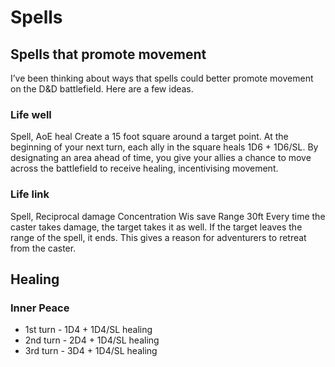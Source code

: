 # Spells

## Spells that promote movement
I’ve been thinking about ways that spells could better promote movement on the D&D battlefield. Here are a few ideas.

### Life well
Spell, AoE heal
Create a 15 foot square around a target point. At the beginning of your next turn, each ally in the square heals 1D6 + 1D6/SL.
By designating an area ahead of time, you give your allies a chance to move across the battlefield to receive healing, incentivising movement.

### Life link
Spell, Reciprocal damage
Concentration
Wis save
Range 30ft
Every time the caster takes damage, the target takes it as well. If the target leaves the range of the spell, it ends.
This gives a reason for adventurers to retreat from the caster.

## Healing

### Inner Peace
- 1st turn - 1D4 + 1D4/SL healing
- 2nd turn - 2D4 + 1D4/SL healing
- 3rd turn - 3D4 + 1D4/SL healing